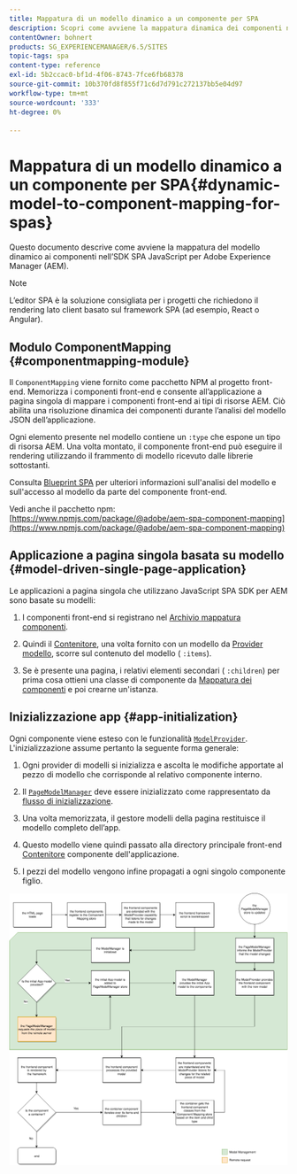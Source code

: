 ```yaml
---
title: Mappatura di un modello dinamico a un componente per SPA
description: Scopri come avviene la mappatura dinamica dei componenti nel JavaScript SPA SDK per Adobe Experience Manager.
contentOwner: bohnert
products: SG_EXPERIENCEMANAGER/6.5/SITES
topic-tags: spa
content-type: reference
exl-id: 5b2ccac0-bf1d-4f06-8743-7fce6fb68378
source-git-commit: 10b370fd8f855f71c6d7d791c272137bb5e04d97
workflow-type: tm+mt
source-wordcount: '333'
ht-degree: 0%

---
```


# Mappatura di un modello dinamico a un componente per SPA{#dynamic-model-to-component-mapping-for-spas}

Questo documento descrive come avviene la mappatura del modello dinamico ai componenti nell’SDK SPA JavaScript per Adobe Experience Manager (AEM).

>[!NOTE]
>
>L’editor SPA è la soluzione consigliata per i progetti che richiedono il rendering lato client basato sul framework SPA (ad esempio, React o Angular).

## Modulo ComponentMapping {#componentmapping-module}

Il `ComponentMapping` viene fornito come pacchetto NPM al progetto front-end. Memorizza i componenti front-end e consente all’applicazione a pagina singola di mappare i componenti front-end ai tipi di risorse AEM. Ciò abilita una risoluzione dinamica dei componenti durante l’analisi del modello JSON dell’applicazione.

Ogni elemento presente nel modello contiene un `:type` che espone un tipo di risorsa AEM. Una volta montato, il componente front-end può eseguire il rendering utilizzando il frammento di modello ricevuto dalle librerie sottostanti.

Consulta [Blueprint SPA](/help/sites-developing/spa-blueprint.md) per ulteriori informazioni sull&#39;analisi del modello e sull&#39;accesso al modello da parte del componente front-end.

Vedi anche il pacchetto npm: [https://www.npmjs.com/package/@adobe/aem-spa-component-mapping](https://www.npmjs.com/package/@adobe/aem-spa-component-mapping)

## Applicazione a pagina singola basata su modello {#model-driven-single-page-application}

Le applicazioni a pagina singola che utilizzano JavaScript SPA SDK per AEM sono basate su modelli:

1. I componenti front-end si registrano nel [Archivio mappatura componenti](/help/sites-developing/spa-dynamic-model-to-component-mapping.md#componentmapping-module).
1. Quindi il [Contenitore](/help/sites-developing/spa-blueprint.md#container), una volta fornito con un modello da [Provider modello](/help/sites-developing/spa-blueprint.md#the-model-provider), scorre sul contenuto del modello ( `:items`).

1. Se è presente una pagina, i relativi elementi secondari ( `:children`) per prima cosa ottieni una classe di componente da [Mappatura dei componenti](/help/sites-developing/spa-blueprint.md#componentmapping) e poi crearne un&#39;istanza.

## Inizializzazione app {#app-initialization}

Ogni componente viene esteso con le funzionalità [`ModelProvider`](/help/sites-developing/spa-blueprint.md#the-model-provider). L&#39;inizializzazione assume pertanto la seguente forma generale:

1. Ogni provider di modelli si inizializza e ascolta le modifiche apportate al pezzo di modello che corrisponde al relativo componente interno.
1. Il [`PageModelManager`](/help/sites-developing/spa-blueprint.md#pagemodelmanager) deve essere inizializzato come rappresentato da [flusso di inizializzazione](/help/sites-developing/spa-blueprint.md).

1. Una volta memorizzata, il gestore modelli della pagina restituisce il modello completo dell’app.
1. Questo modello viene quindi passato alla directory principale front-end [Contenitore](/help/sites-developing/spa-blueprint.md#container) componente dell&#39;applicazione.
1. I pezzi del modello vengono infine propagati a ogni singolo componente figlio.

![app_model_initialization](assets/app_model_initialization.png)
